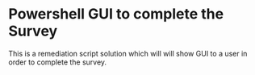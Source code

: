 # Powershell GUI to complete the Survey

This is a remediation script solution which will will show GUI to a user in order to complete the survey.
